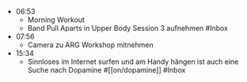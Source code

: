 - 06:53
	- Morning Workout
	- Band Pull Aparts in Upper Body Session 3 aufnehmen #Inbox
- 07:56
	- Camera zu ARG Workshop mitnehmen
- 15:34
	- Sinnloses im Internet surfen und am Handy hängen ist auch eine Suche nach Dopamine #[[on/dopamine]] #Inbox